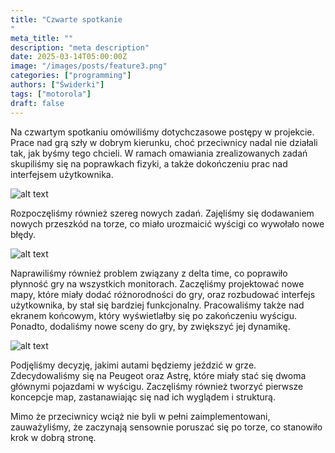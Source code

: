 ```yaml
---
title: "Czwarte spotkanie
"
meta_title: ""
description: "meta description"
date: 2025-03-14T05:00:00Z
image: "/images/posts/feature3.png"
categories: ["programming"]
authors: ["Świderki"]
tags: ["motorola"]
draft: false
---
```


Na czwartym spotkaniu omówiliśmy dotychczasowe postępy w projekcie. Prace nad grą szły w dobrym kierunku, choć przeciwnicy nadal nie działali tak, jak byśmy tego chcieli. W ramach omawiania zrealizowanych zadań skupiliśmy się na poprawkach fizyki, a także dokończeniu prac nad interfejsem użytkownika.

![alt text](/images/posts/zadania1.png)

Rozpoczęliśmy również szereg nowych zadań. Zajęliśmy się dodawaniem nowych przeszkód na torze, co miało urozmaicić wyścigi co wywołało nowe błędy.

![alt text](/images/posts/feature3.png)

Naprawiliśmy również problem związany z delta time, co poprawiło płynność gry na wszystkich monitorach. Zaczęliśmy projektować nowe mapy, które miały dodać różnorodności do gry, oraz rozbudować interfejs użytkownika, by stał się bardziej funkcjonalny. Pracowaliśmy także nad ekranem końcowym, który wyświetlałby się po zakończeniu wyścigu. Ponadto, dodaliśmy nowe sceny do gry, by zwiększyć jej dynamikę.

![alt text](/images/posts/feature2.png)

Podjęliśmy decyzję, jakimi autami będziemy jeździć w grze. Zdecydowaliśmy się na Peugeot oraz Astrę, które miały stać się dwoma głównymi pojazdami w wyścigu. Zaczęliśmy również tworzyć pierwsze koncepcje map, zastanawiając się nad ich wyglądem i strukturą.

Mimo że przeciwnicy wciąż nie byli w pełni zaimplementowani, zauważyliśmy, że zaczynają sensownie poruszać się po torze, co stanowiło krok w dobrą stronę.
